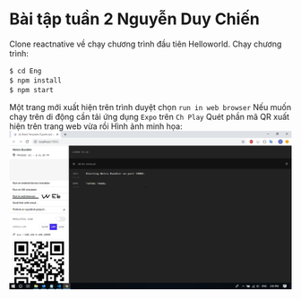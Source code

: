 # Bài tập tuần 2 Nguyễn Duy Chiến
Clone reactnative về chạy chương trình đầu tiên Helloworld. 
Chạy chương trình:

```sh
$ cd Eng
$ npm install 
$ npm start
```
Một trang mới xuất hiện trên trình duyệt chọn `run in web browser`
Nếu muốn chạy trên di động cần tải ứng dụng `Expo` trên `Ch Play` Quét phần mã QR xuất hiện trên trang web vừa rồi 
Hình ảnh minh họa: 
![Hình ảnh minh họa](describe.png)